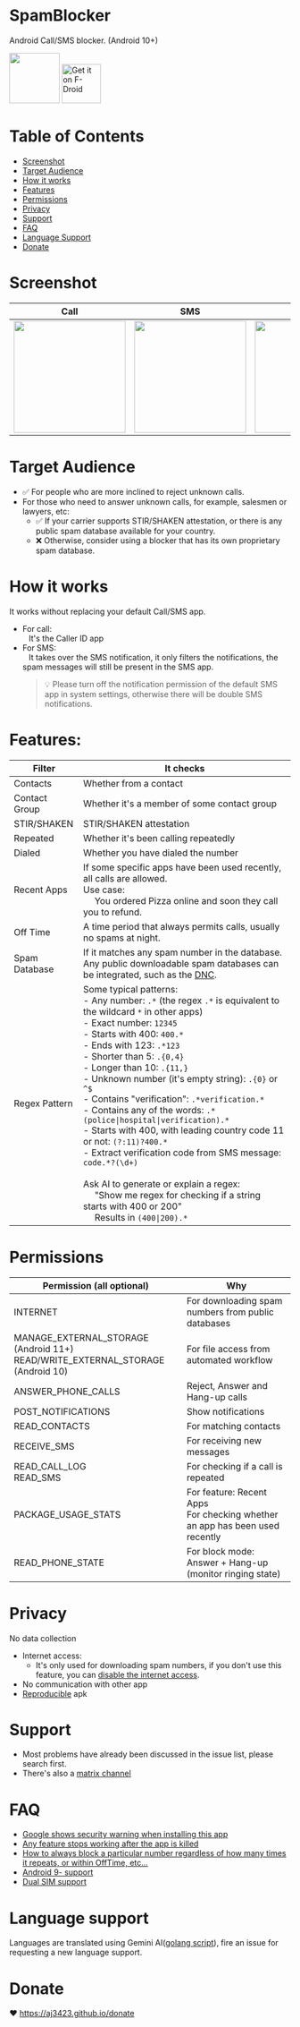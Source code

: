 # SpamBlocker
Android Call/SMS blocker. (Android 10+)

<img src="https://github.com/aj3423/SpamBlocker/assets/4710875/9d44afe7-2524-4b34-8bf3-ba285200bb5c" height="90">  [<img src="https://github.com/user-attachments/assets/8757c78c-b0d5-4b8a-9adb-934d8a758e9e"
     alt="Get it on F-Droid"
     height="70">](https://f-droid.org/packages/spam.blocker/)  


Table of Contents
=================
   * [Screenshot](#screenshot)
   * [Target Audience](#target-audience)
   * [How it works](#how-it-works)
   * [Features](#features)
   * [Permissions](#permissions)
   * [Privacy](#privacy)
   * [Support](#support)
   * [FAQ](#faq)
   * [Language Support](#language-support)
   * [Donate](#donate)

# Screenshot
| Call                                                                                                              | SMS                                                                                                               | Setting                                                                                                           | Notification                                                                                                      |
|-------------------------------------------------------------------------------------------------------------------|-------------------------------------------------------------------------------------------------------------------|-------------------------------------------------------------------------------------------------------------------|-------------------------------------------------------------------------------------------------------------------|
| <img src="https://github.com/aj3423/SpamBlocker/assets/4710875/7f03d0a0-d12e-4e1b-a064-2412fc1cee8e" width="200"> | <img src="https://github.com/aj3423/SpamBlocker/assets/4710875/ff1dd6c3-56dc-4f64-96a5-e7ca379af035" width="200"> | <img src="https://github.com/aj3423/SpamBlocker/assets/4710875/a86fff09-d30b-428e-866c-0f07b874d479" width="200"> | <img src="https://github.com/aj3423/SpamBlocker/assets/4710875/633e0e24-5ba0-44d7-90ec-09324081d37b" width="200"> |

# Target Audience
- :white_check_mark: For people who are more inclined to reject unknown calls.
- For those who need to answer unknown calls, for example, salesmen or lawyers, etc:
  - :white_check_mark: If your carrier supports STIR/SHAKEN attestation, or there is any public spam database available for your country.
  - :x: Otherwise, consider using a blocker that has its own proprietary spam database.

# How it works
It works without replacing your default Call/SMS app.
 - For call: <br>
 &ensp; It's the Caller ID app 
 - For SMS: <br>
 &ensp; It takes over the SMS notification, it only filters the notifications, the spam messages will still be present in the SMS app.
   > 💡 Please turn off the notification permission of the default SMS app in system settings, otherwise there will be double SMS notifications.


# Features:

| Filter        | It checks                                                                                                                                                                                                                                                                                                                                                                                                                                                                                                                                                                                                                                                                                                                                                                   |
|---------------|-----------------------------------------------------------------------------------------------------------------------------------------------------------------------------------------------------------------------------------------------------------------------------------------------------------------------------------------------------------------------------------------------------------------------------------------------------------------------------------------------------------------------------------------------------------------------------------------------------------------------------------------------------------------------------------------------------------------------------------------------------------------------------|
| Contacts      | Whether from a contact                                                                                                                                                                                                                                                                                                                                                                                                                                                                                                                                                                                                                                                                                                                                                      |
| Contact Group | Whether it's a member of some contact group                                                                                                                                                                                                                                                                                                                                                                                                                                                                                                                                                                                                                                                                                                                                 |
| STIR/SHAKEN   | STIR/SHAKEN attestation                                                                                                                                                                                                                                                                                                                                                                                                                                                                                                                                                                                                                                                                                                                                                     |
| Repeated      | Whether it's been calling repeatedly                                                                                                                                                                                                                                                                                                                                                                                                                                                                                                                                                                                                                                                                                                                                        |
| Dialed        | Whether you have dialed the number                                                                                                                                                                                                                                                                                                                                                                                                                                                                                                                                                                                                                                                                                                                                          |
| Recent Apps   | If some specific apps have been used recently, all calls are allowed.<br>Use case:<br>&emsp; You ordered Pizza online and soon they call you to refund.                                                                                                                                                                                                                                                                                                                                                                                                                                                                                                                                                                                                                     |
| Off Time      | A time period that always permits calls, usually no spams at night.                                                                                                                                                                                                                                                                                                                                                                                                                                                                                                                                                                                                                                                                                                         |
| Spam Database | If it matches any spam number in the database. Any public downloadable spam databases can be integrated, such as the [DNC](https://www.ftc.gov/policy-notices/open-government/data-sets/do-not-call-data).                                                                                                                                                                                                                                                                                                                                                                                                                                                                                                                                                                  |
| Regex Pattern | Some typical patterns:<br> - Any number: `.*` (the regex `.*` is equivalent to the wildcard `*` in other apps) <br> - Exact number: `12345` <br> - Starts with 400: `400.*` <br> - Ends with 123: `.*123` <br> - Shorter than 5: `.{0,4}` <br> - Longer than 10: `.{11,}` <br> - Unknown number (it's empty string): `.{0}` or `^$`<br>  - Contains "verification": `.*verification.*` <br> - Contains any of the words: `.*(police\|hospital\|verification).*` <br> - Starts with 400, with leading country code 11 or not: `(?:11)?400.*` <br>- Extract verification code from SMS message: `code.*?(\d+)`<br><br> Ask AI to generate or explain a regex: <br>&emsp; "Show me regex for checking if a string starts with 400 or 200"<br> &emsp; Results in `(400\|200).*` |


# Permissions 

| Permission (all optional)                                                         | Why                                                                             |
|-----------------------------------------------------------------------------------|---------------------------------------------------------------------------------|
| INTERNET                                                                          | For downloading spam numbers from public databases                              | 
| MANAGE_EXTERNAL_STORAGE (Android 11+)<br>READ/WRITE_EXTERNAL_STORAGE (Android 10) | For file access from automated workflow                                         | 
| ANSWER_PHONE_CALLS                                                                | Reject, Answer and Hang-up calls                                                |
| POST_NOTIFICATIONS                                                                | Show notifications                                                              |
| READ_CONTACTS                                                                     | For matching contacts                                                           |
| RECEIVE_SMS                                                                       | For receiving new messages                                                      |
| READ_CALL_LOG<br>READ_SMS                                                         | For checking if a call is repeated                                              |
| PACKAGE_USAGE_STATS                                                               | For feature: Recent Apps <br>For checking whether an app has been used recently |
| READ_PHONE_STATE                                                                  | For block mode: Answer + Hang-up (monitor ringing state)                        |

# Privacy
 No data collection
 - Internet access:
   - It's only used for downloading spam numbers, if you don't use this feature, you can [disable the internet access](https://github.com/aj3423/SpamBlocker/issues/147).
 - No communication with other app
 - [Reproducible](https://f-droid.org/docs/Reproducible_Builds/) apk

# Support
 - Most problems have already been discussed in the issue list, please search first.
 - There's also a [matrix channel](https://matrix.to/#/#spam-blocker:matrix.org)

# FAQ
 - [Google shows security warning when installing this app](https://github.com/aj3423/SpamBlocker/issues/108)
 - [Any feature stops working after the app is killed](https://github.com/aj3423/SpamBlocker/issues/100)
 - [How to always block a particular number regardless of how many times it repeats, or within OffTime, etc...](https://github.com/aj3423/SpamBlocker/issues/80#issuecomment-2176943329)
 - [Android 9- support](https://github.com/aj3423/SpamBlocker/issues/38)
 - [Dual SIM support](https://github.com/aj3423/SpamBlocker/issues/72#issuecomment-2158981192)

# Language support

Languages are translated using Gemini AI([golang script](https://github.com/aj3423/SpamBlocker/blob/master/auto_translate/translate.go)), fire an issue for requesting a new language support.

# Donate

:heart:  https://aj3423.github.io/donate
